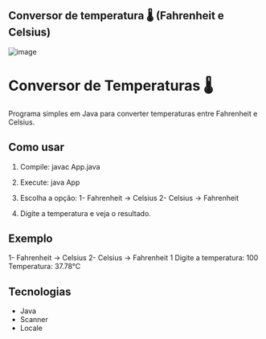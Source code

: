 ## Conversor de temperatura 🌡️ (Fahrenheit e Celsius) 
![image](https://github.com/user-attachments/assets/59503bca-839f-44a1-9c15-14365100af43)

# Conversor de Temperaturas 🌡️

Programa simples em Java para converter temperaturas entre Fahrenheit e Celsius.

## Como usar

1. Compile:
   javac App.java

2. Execute:
   java App

3. Escolha a opção:
   1- Fahrenheit -> Celsius
   2- Celsius -> Fahrenheit

4. Digite a temperatura e veja o resultado.

## Exemplo

1- Fahrenheit -> Celsius 
2- Celsius -> Fahrenheit
1
Digite a temperatura: 
100
Temperatura: 37.78°C


## Tecnologias

- Java
- Scanner
- Locale






